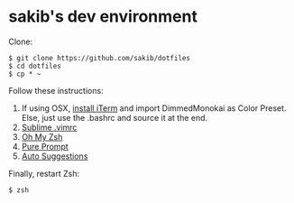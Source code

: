 # sakib's dev environment

Clone:
```
$ git clone https://github.com/sakib/dotfiles
$ cd dotfiles
$ cp * ~
```

Follow these instructions:

1. If using OSX, [install iTerm](https://www.iterm2.com/) and import DimmedMonokai as Color Preset. Else, just use the .bashrc and source it at the end.
2. [Sublime .vimrc](https://github.com/grigio/vim-sublime)
3. [Oh My Zsh](https://github.com/robbyrussell/oh-my-zsh)
4. [Pure Prompt](https://github.com/sindresorhus/pure)
5. [Auto Suggestions](https://github.com/zsh-users/zsh-autosuggestions/blob/master/INSTALL.md)

Finally, restart Zsh:
```
$ zsh
```
